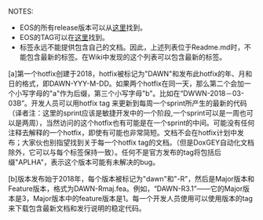 
NOTES:
- EOS的所有release版本可以从[这里](https://github.com/EOSIO/eos/releases)找到。
- EOS的TAG可以在[这里](https://github.com/EOSIO/eos/tags)找到。
- 标签永远不能提供包含自己的文档。因此，上述列表位于Readme.md时，不能包含最新的标签。在Wiki中发现的这个列表可以包含最新的标签。

[a]第一个hotfix创建于2018，hotfix被标记为"DAWN"和发布此hotfix的年、月和日的格式，即DAWN-YYY-M-DD。如果两个hotfix在同一天，那么第二个会加一个小写字母的"a"作为后缀，第三个小写字母"b"。比如在“DWWN-2018－03-03B”。开发人员可以用hotfix tag 来更新到每周一个sprint所产生的最新的代码（译者注：这里的sprint应该是敏捷开发中的一个阶段,一个sprint可以是一周也可以是两周），当然访问的这个hotfix也有可能是在一个sprint的中间。可能没有任何注释去解释的一个hotfix，即使有可能也非常简短。文档不会在hotfix计划中发布；大家伙也别指望找到关于每一个hotfix tag的文档。（但是DoxGEY自动化文档除外，它可以与每个标签保持一致）。任何不是官方发布的tag将包括后缀"APLHA"，表示这个版本可能有未解决的bug。


[b]版本发布始于2018年，每个版本被标记为"dawn"和"-R"，然后是Major版本和Feature版本，格式为DAWN-Rmaj.fea。例如，“DAWN-R3.1”——它的Major版本是3，Major版本中的feature版本是1。每一个开发人员使用可以使用版本的tag来下载包含最新文档和发行说明的稳定代码。
